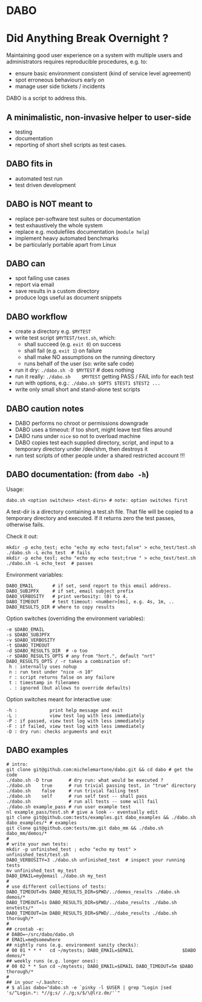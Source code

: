 DABO
====
# Did Anything Break Overnight ?

Maintaining good user experience on a system with multiple users
and administrators requires reproducible procedures, e.g. to:
 - ensure basic environment consistent (kind of service level agreement)
 - spot erroneous behaviours early on
 - manage user side tickets / incidents

DABO is a script to address this.

## A minimalistic, non-invasive helper to user-side
 * testing
 * documentation
 * reporting
of short shell scripts as test cases.

## DABO fits in
 * automated test run
 * test driven development

## DABO is NOT meant to
 * replace per-software test suites or documentation
 * test exhaustively the whole system
 * replace e.g. modulefiles documentation (`module help`)
 * implement heavy automated benchmarks 
 * be particularly portable apart from Linux

## DABO can
 * spot failing use cases
 * report via email
 * save results in a custom directory
 * produce logs useful as document snippets

## DABO workflow
 * create a directory e.g. `$MYTEST`
 * write test script `$MYTEST/test.sh`, which:
   - shall succeed (e.g. `exit 0`) on success
   - shall fail    (e.g. `exit 1`) on failure
   - shall make NO assumptions on the running directory
   - runs behalf of the user (so: write safe code)
 * run it dry:    `./dabo.sh -D $MYTEST` # does nothing
 * run it really: `./dabo.sh    $MYTEST`
   getting PASS / FAIL info for each test
 * run with options, e.g.: `./dabo.sh $OPTS $TEST1 $TEST2 ...`
 * write only small short and stand-alone test scripts

## DABO caution notes
 * DABO performs no chroot or permissions downgrade
 * DABO uses a timeout: if too short, might leave test files around
 * DABO runs under `nice` so not to overload machine
 * DABO copies test each supplied directory, script, and input
   to a temporary directory under /dev/shm, then destroys it
 * run test scripts of other people under a shared restricted account !!!

## DABO documentation: (from `dabo -h`)
Usage:

    dabo.sh <option switches> <test-dirs> # note: option switches first

A test-dir is a directory containing a test.sh file.
That file will be copied to a temporary directory and executed.
If it returns zero the test passes, otherwise fails.

Check it out:

    mkdir -p echo_test; echo "echo my echo test;false" > echo_test/test.sh 
    ./dabo.sh -L echo_test  # fails
    mkdir -p echo_test; echo "echo my echo test;true " > echo_test/test.sh 
    ./dabo.sh -L echo_test  # passes

Environment variables:

    DABO_EMAIL       # if set, send report to this email address.
    DABO_SUBJPFX     # if set, email subject prefix
    DABO_VERBOSITY   # print verbosity: (0) to 4.
    DABO_TIMEOUT     # test timeout: <number>[ms], e.g. 4s, 1m, .. 
    DABO_RESULTS_DIR # where to copy results

Option switches (overriding the environment variables):

    -e $DABO_EMAIL
    -s $DABO_SUBJPFX
    -v $DABO_VERBOSITY
    -t $DABO_TIMEOUT
    -d $DABO_RESULTS_DIR  # -o too
    -r $DABO_RESULTS_OPTS # any from "hnrt.", default "nrt"
    DABO_RESULTS_OPTS / -r takes a combination of:
     h : internally uses nohup
     n : run test under "nice -n 10"
     r : script returns false on any failure
     t : timestamp in filenames
     . : ignored (but allows to override defaults)

Option switches meant for interactive use:

    -h :            print help message and exit
    -L :            view test log with less immediately
    -P : if passed, view test log with less immediately
    -F : if failed, view test log with less immediately
    -D : dry run: checks arguments and exit

## DABO examples

    # intro:
    git clone git@github.com:michelemartone/dabo.git && cd dabo # get the code
    ./dabo.sh -D true      # dry run: what would be executed ?
    ./dabo.sh    true      # run trivial passing test, in "true" directory
    ./dabo.sh    false     # run trivial failing test
    ./dabo.sh    self      # run self test -- shall pass
    ./dabo.sh              # run all tests -- some will fail
    ./dabo.sh example_pass # run user example test
    nl example_pass/test.sh # give a look -- eventually edit
    git clone git@github.com:tests/examples.git dabo_examples && ./dabo.sh dabo_examples/* # examples
    git clone git@github.com:tests/mm.git dabo_mm && ./dabo.sh dabo_mm/demos/*
    #
    # write your own tests:
    mkdir -p unfinished_test ; echo "echo my test" > unfinished_test/test.sh 
    DABO_VERBOSITY=3 ./dabo.sh unfinished_test  # inspect your running tests
    mv unfinished_test my_test
    DABO_EMAIL=my@email ./dabo.sh my_test
    # 
    # use different collections of tests:
    DABO_TIMEOUT=9s DABO_RESULTS_DIR=$PWD/../demos_results ./dabo.sh demos/*
    DABO_TIMEOUT=1s DABO_RESULTS_DIR=$PWD/../dabo_results ./dabo.sh envtests/*
    DABO_TIMEOUT=1m DABO_RESULTS_DIR=$PWD/../dabo_results ./dabo.sh thorough/*
    #
    ## crontab -e:
    # DABO=~/src/dabo/dabo.sh
    # EMAIL=me@somewhere
    ## nightly runs (e.g. environment sanity checks):
    # 00 01 * * *   cd ~/mytests; DABO_EMAIL=$EMAIL                  $DABO demos/*
    ## weekly runs (e.g. longer ones):
    # 00 02 * * Sun cd ~/mytests; DABO_EMAIL=$EMAIL DABO_TIMEOUT=5m $DABO thorough/*
    #
    ## in your ~/.bashrc:
    # $ alias dabo="dabo.sh -e `pinky -l $USER | grep ^Login |sed 's/^Login.*: *//g;s/ /./g;s/$/\@lrz.de/'`"

